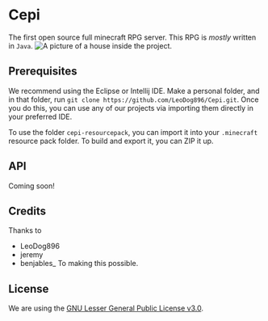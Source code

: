 # Cepi
The first open source full minecraft RPG server. This RPG is *mostly* written in `Java`.
![A picture of a house inside the project.](https://cdn.glitch.com/8221397f-6c86-4df7-8594-6863280dc149/2019-09-23_20.59.40.png?v=1569286792096)

## Prerequisites

We recommend using the Eclipse or Intellij IDE. Make a personal folder, and in that folder, run `git clone https://github.com/LeoDog896/Cepi.git`.
Once you do this, you can use any of our projects via importing them directly in your preferred IDE.

To use the folder `cepi-resourcepack`, you can import it into your `.minecraft` resource pack folder. To build and export it, you can ZIP it up.


## API
Coming soon!

## Credits
Thanks to
* LeoDog896
* jeremy
* benjables_
To making this possible.

## License
We are using the [GNU Lesser General Public License v3.0](https://github.com/LeoDog896/Cepi/blob/master/LICENSE).
